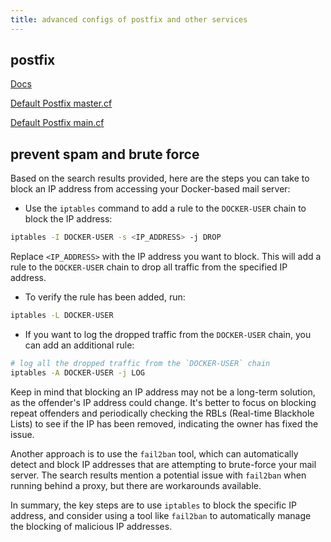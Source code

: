 ```yaml
---
title: advanced configs of postfix and other services
---
```


## postfix

[Docs](https://docker-mailserver.github.io/docker-mailserver/latest/config/advanced/override-defaults/postfix/)

[Default Postfix master.cf](https://github.com/docker-mailserver/docker-mailserver/blob/master/target/postfix/master.cf)

[Default Postfix main.cf](https://github.com/docker-mailserver/docker-mailserver/blob/master/target/postfix/main.cf)

## prevent spam and brute force

Based on the search results provided, here are the steps you can take to block an IP address from accessing your Docker-based mail server:

- Use the `iptables` command to add a rule to the `DOCKER-USER` chain to block the IP address:

```bash
iptables -I DOCKER-USER -s <IP_ADDRESS> -j DROP
```

Replace `<IP_ADDRESS>` with the IP address you want to block. This will add a rule to the `DOCKER-USER` chain to drop all traffic from the specified IP address.

- To verify the rule has been added, run:

```bash
iptables -L DOCKER-USER
```

- If you want to log the dropped traffic from the `DOCKER-USER` chain, you can add an additional rule:

```bash
# log all the dropped traffic from the `DOCKER-USER` chain
iptables -A DOCKER-USER -j LOG
```

Keep in mind that blocking an IP address may not be a long-term solution, as the offender's IP address could change. It's better to focus on blocking repeat offenders and periodically checking the RBLs (Real-time Blackhole Lists) to see if the IP has been removed, indicating the owner has fixed the issue.

Another approach is to use the `fail2ban` tool, which can automatically detect and block IP addresses that are attempting to brute-force your mail server. The search results mention a potential issue with `fail2ban` when running behind a proxy, but there are workarounds available.

In summary, the key steps are to use `iptables` to block the specific IP address, and consider using a tool like `fail2ban` to automatically manage the blocking of malicious IP addresses.
